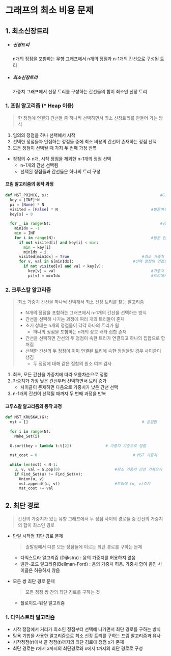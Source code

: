 

# 그래프의 최소 비용 문제

## 1. 최소신장트리

- ##### 신장트리

  n개의 정점을 포함하는 무향 그래프에서 n개의 정점과 n-1개의 간선으로 구성된 트리

- ##### 최소신장트리

  가중치 그래프에서 신장 트리를 구성하는 간선들의 합이 최소인 신장 트리



### 1. 프림 알고리즘 (* Heap 이용)

> 한 정점에 연결되 간선들 중 하나씩 선택하면서 최소 신장트리를 만들어 가는 방식

1. 임의의 정점을 하나 선택해서 시작
2. 선택한 정점들과 인접하는 정점들 중에 최소 비용의 간선이 존재하는 정점 선택
3. 모든 정점이 선택될 때 가지 두 번째 과정 반복

- 정점의 수 n개, 시작 정점을 제외한 n-1개의 정점 선택
  - n-1개의 간선 선택됨
  - 선택된 정점들과 간선들은 하나의 트리 구성

#### 프림 알고리즘의 동작 과정

~~~python
def MST_PRIM(G, s):													#G:그래프, s:시작 정점
  key = [INF]*N															#가중치를 무한대로 초기화	
  pi = [None] * N														#트리에서 연결될 부모 정점 초기화
  visited = [False] * N											#방문여부 초기화
  key[s] = 0																#시작 정점의 가중치를 0으로 설정
  
  for _ in range(N):												#정점의 개수만큼 반복
    minIdx = -1
    min = INF
    for i in range(N):											#방문 안한 정점 중 최소 가중치 정점 찾기
      if not visited[i] and key[i] < min:
        min = key[i]
        minIdx = i
      visited[minIdx] = True								#최소 가중치 정점 방문 처리
      for v, val in G[minIdx]:							#선택 정점의 인접한 정점
        if not visited[v] and val < key[v]:
          key[v] = val											#가중치 갱신
          pi[v] = minIdx										#트리에서 연결된 부모 정점
~~~



### 2. 크루스칼 알고리즘 

> 최소 가중치 간선을 하나씩 선택해서 최소 신장 트리를 찾는 알고리즘
>
> - N개의 정점을 포함하는 그래프에서 n-1개의 간선을 선택하는 방식
> - 간선을 선택해 나가는 과정에 여러 개의 트리들이 존재
> - 초기 상태는 n개의 정점들이 각각 하나의 트리가 됨
>   -  하나의 정점을 포함하는 n개의 상호 배타 집합 존재
> - 간선을 선택하면 간선의 두 정점이 속한 트리가 연결되고 하나의 집합으로 합쳐짐
> - 선택한 간선의 두 정점이 이미 연결된 트리에 속한 정점들일 경우 사이클이 생김
>   - 두 정점에 대해 같은 집합의 원소 여부 검사

1. 최초, 모든 간선을 가중치에 따라 오름차순으로 정렬
2. 가중치가 가장 낮은 간선부터 선택하면서 트리 증가
   - 사이클이 존재하면 다음으로 가중치가 낮은 간선 선택
3. n-1개의 간선이 선택될 때까지 두 번째 과정을 반복

#### 크루스칼 알고리즘의 동작 과정

~~~python
def MST_KRUSKAL(G):
  mst = []													# 공집합
  
  for i in range(N):
    Make_Set(i)
    
  G.sort(key = lambda t:t[2])				# 가중치 기준으로 정렬
  
  mst_cost = 0											# MST 가중치
  
  while len(mst) < N-1:
    u, v, val = G.pop(0)						#최소 가중치 간선 가져오기
    if Find_Set(u) != Find_Set(v):
      Union(u, v)
      mst.append((u, v))						#트리에 (u, v)추가
      mst_cost += val
~~~



## 2. 최단 경로

> 간선의 가중치가 있는 유향 그래프에서 두 정점 사이의 경로들 중 간선의 가중치의 합이 최소인 경로

- 단일 시작점 최단 경로 문제

  > 출발점에서 다른 모든 정점들에 이르는 최단 경로를 구하는 문제

  - 다익스트라 알고리즘 (Dijkstra) : 음의 가중치를 허용하지 않음
  - 벨만-포드 알고리즘(Bellman-Ford) : 음의 가중치 허용. 가중치 합이 음인 사이클은 허용하지 않음

- 모든 쌍 최단 경로 문제

  > 모든 정점 쌍 간의 최단 경로를 구하는 것

  - 플로이드-워샬 알고리즘

### 1. 다익스트라 알고리즘

- 시작 정점에서 거리가 최소인 정점부터 선택해 나가면서 최단 경로를 구하는 방식
- 탐욕 기법을 사용한 알고리즘으로 최소 신장 트리를 구하는 프림 알고리즘과 유사
- 시작정점(r)에서 끝 정점(t)까지의 최단 경로에 정점 x가 존재
- 최단 경로는 r에서 x까지의 최단경로와 x에서 t까지의 최단 경로로 구성